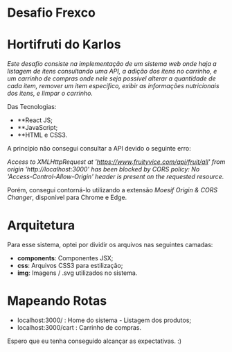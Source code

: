 # Desafio Frexco

# Hortifruti do Karlos

 *Este desafio consiste na implementação de um sistema web onde haja a listagem de itens consultando uma API, a adição dos itens no carrinho, 
 e um carrinho de compras onde nele seja possível alterar a quantidade de cada item, remover um item específico, exibir as informações nutricionais
 dos itens, e limpar o carrinho.*

Das Tecnologias:  
 - **React JS;
 - **JavaScript;
 - **HTML e CSS3.
   
  A princípio não consegui consultar a API devido o seguinte erro:
  
  *Access to XMLHttpRequest at 'https://www.fruityvice.com/api/fruit/all' from origin 'http://localhost:3000' has been blocked by CORS policy: No 'Access-Control-Allow-Origin' header is present on the requested resource.*

  Porém, consegui contorná-lo utilizando a extensão *Moesif Origin & CORS Changer*, disponível para Chrome e Edge.
# Arquitetura 

Para esse sistema, optei por dividir os arquivos nas seguintes camadas:  

- **components**: Componentes JSX;
- **css**: Arquivos CSS3 para estilização;  
- **img**: Imagens / .svg utilizados no sistema.

# Mapeando Rotas

- localhost:3000/ : Home do sistema - Listagem dos produtos;
- localhost:3000/cart : Carrinho de compras.

Espero que eu tenha conseguido alcançar as expectativas. :)
